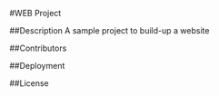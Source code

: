 #WEB Project

##Description
A sample project to build-up a website

##Contributors

##Deployment

##License